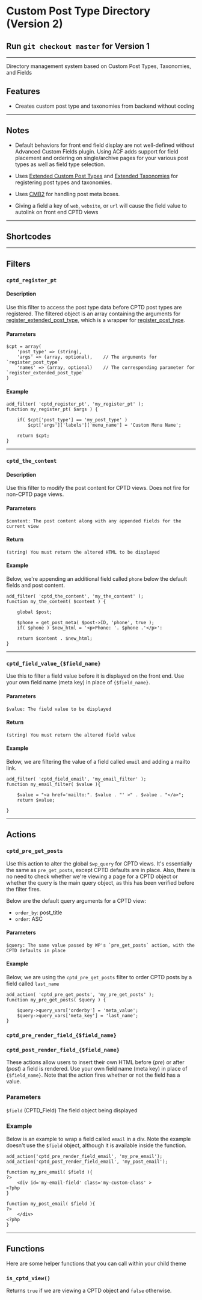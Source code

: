 
# Custom Post Type Directory (Version 2)

## Run `git checkout master` for Version 1
---

Directory management system based on Custom Post Types, Taxonomies, and Fields

## Features

* Creates custom post type and taxonomies from backend without coding

---

## Notes

* Default behaviors for front end field display are not well-defined without Advanced Custom Fields plugin.  Using ACF adds support for field placement and ordering on single/archive pages for your various post types as well as field type selection.

* Uses [Extended Custom Post Types](https://github.com/johnbillion/extended-cpts) and [Extended Taxonomies](https://github.com/johnbillion/extended-taxos) for registering post types and taxonomies.

* Uses [CMB2](https://github.com/WebDevStudios/CMB2) for handling post meta boxes.

* Giving a field a key of `web`, `website`, or `url` will cause the field value to autolink on front end CPTD views

---

## Shortcodes

---

## Filters

### ````cptd_register_pt````

#### Description

Use this filter to access the post type data before CPTD post types are registered.  The filtered object is an array
containing the arguments for [register\_extended\_post\_type](https://github.com/johnbillion/extended-cpts/wiki/Basic-usage), which is a wrapper for [register\_post\_type](https://codex.wordpress.org/Function_Reference/register_post_type).


#### Parameters
  
    $cpt = array(
    	'post_type' => (string),
    	'args' => (array, optional), 	// The arguments for `register_post_type`
    	'names' => (array, optional) 	// The corresponding parameter for `register_extended_post_type`
    )

  
#### Example

    add_filter( 'cptd_register_pt', 'my_register_pt' );
    function my_register_pt( $args ) {

    	if( $cpt['post_type'] == 'my_post_type' )
    		$cpt['args']['labels']['menu_name'] = 'Custom Menu Name';
    	
        return $cpt;
    }

---

### ````cptd_the_content````

#### Description

Use this filter to modify the post content for CPTD views.  Does not fire for non-CPTD page views.

#### Parameters

    $content: The post content along with any appended fields for the current view

#### Return
    
    (string) You must return the altered HTML to be displayed

#### Example

Below, we're appending an additional field called `phone` below the default fields and post content.

    add_filter( 'cptd_the_content', 'my_the_content' );
    function my_the_content( $content ) {

        global $post;

        $phone = get_post_meta( $post->ID, 'phone', true );
        if( $phone ) $new_html = '<p>Phone: '. $phone .'</p>':

        return $content . $new_html;
    }

---

### ````cptd_field_value_{$field_name}````

Use this to filter a field value before it is displayed on the front end. Use your own field name (meta key) in place of `{$field_name}`. 

#### Parameters

    $value: The field value to be displayed

#### Return

    (string) You must return the altered field value

#### Example

Below, we are filtering the value of a field called `email` and adding a mailto link.

    add_filter( 'cptd_field_email', 'my_email_filter' );
    function my_email_filter( $value ){

        $value = "<a href='mailto:". $value . "' >" . $value . "</a>";
        return $value;

    }

---

## Actions

### ````cptd_pre_get_posts````

Use this action to alter the global `$wp_query` for CPTD views.  It's essentially the same as `pre_get_posts`, except CPTD defaults are in place.  Also, there is no need to check whether we're viewing a page for a CPTD object or whether the query is the main query object, as this has been verified before the filter fires.  

Below are the default query arguments for a CPTD view:

* `order_by`: post_title
* `order`: ASC

#### Parameters

    $query: The same value passed by WP's `pre_get_posts` action, with the CPTD defaults in place

#### Example

Below, we are using the `cptd_pre_get_posts` filter to order CPTD posts by a field called `last_name`

    add_action( 'cptd_pre_get_posts', 'my_pre_get_posts' );
    function my_pre_get_posts( $query ) {

        $query->query_vars['orderby'] = 'meta_value';
        $query->query_vars['meta_key'] = 'last_name';
    }

### ````cptd_pre_render_field_{$field_name}````
### ````cptd_post_render_field_{$field_name}````

These actions allow users to insert their own HTML before (*pre*) or after (*post*) a field is rendered.  Use your own field name (meta key) in place of `{$field_name}`.  Note that the action fires whether or not the field has a value.

### Parameters

````$field```` (CPTD_Field) The field object being displayed

### Example

Below is an example to wrap a field called `email` in a div. Note the example doesn't use the `$field` object, although it is available inside the function.

    add_action('cptd_pre_render_field_email', 'my_pre_email');
    add_action('cptd_post_render_field_email', 'my_post_email');

    function my_pre_email( $field ){
    ?>
        <div id='my-email-field' class='my-custom-class' >
    <?php
    }

    function my_post_email( $field ){
    ?>
        </div>
    <?php
    }


---

## Functions

Here are some helper functions that you can call within your child theme

### ````is_cptd_view()````

Returns `true` if we are viewing a CPTD object and `false` otherwise.